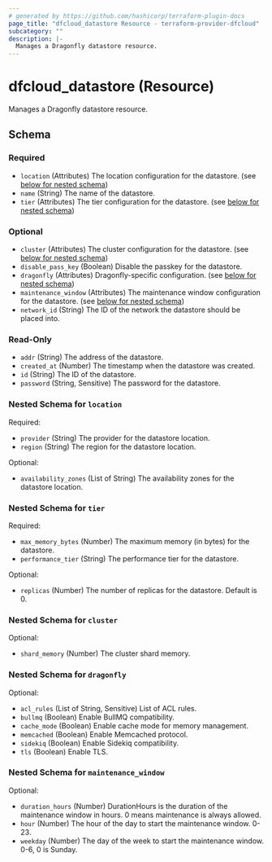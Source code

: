```yaml
---
# generated by https://github.com/hashicorp/terraform-plugin-docs
page_title: "dfcloud_datastore Resource - terraform-provider-dfcloud"
subcategory: ""
description: |-
  Manages a Dragonfly datastore resource.
---
```


# dfcloud_datastore (Resource)

Manages a Dragonfly datastore resource.



<!-- schema generated by tfplugindocs -->
## Schema

### Required

- `location` (Attributes) The location configuration for the datastore. (see [below for nested schema](#nestedatt--location))
- `name` (String) The name of the datastore.
- `tier` (Attributes) The tier configuration for the datastore. (see [below for nested schema](#nestedatt--tier))

### Optional

- `cluster` (Attributes) The cluster configuration for the datastore. (see [below for nested schema](#nestedatt--cluster))
- `disable_pass_key` (Boolean) Disable the passkey for the datastore.
- `dragonfly` (Attributes) Dragonfly-specific configuration. (see [below for nested schema](#nestedatt--dragonfly))
- `maintenance_window` (Attributes) The maintenance window configuration for the datastore. (see [below for nested schema](#nestedatt--maintenance_window))
- `network_id` (String) The ID of the network the datastore should be placed into.

### Read-Only

- `addr` (String) The address of the datastore.
- `created_at` (Number) The timestamp when the datastore was created.
- `id` (String) The ID of the datastore.
- `password` (String, Sensitive) The password for the datastore.

<a id="nestedatt--location"></a>
### Nested Schema for `location`

Required:

- `provider` (String) The provider for the datastore location.
- `region` (String) The region for the datastore location.

Optional:

- `availability_zones` (List of String) The availability zones for the datastore location.


<a id="nestedatt--tier"></a>
### Nested Schema for `tier`

Required:

- `max_memory_bytes` (Number) The maximum memory (in bytes) for the datastore.
- `performance_tier` (String) The performance tier for the datastore.

Optional:

- `replicas` (Number) The number of replicas for the datastore. Default is 0.


<a id="nestedatt--cluster"></a>
### Nested Schema for `cluster`

Optional:

- `shard_memory` (Number) The cluster shard memory.


<a id="nestedatt--dragonfly"></a>
### Nested Schema for `dragonfly`

Optional:

- `acl_rules` (List of String, Sensitive) List of ACL rules.
- `bullmq` (Boolean) Enable BullMQ compatibility.
- `cache_mode` (Boolean) Enable cache mode for memory management.
- `memcached` (Boolean) Enable Memcached protocol.
- `sidekiq` (Boolean) Enable Sidekiq compatibility.
- `tls` (Boolean) Enable TLS.


<a id="nestedatt--maintenance_window"></a>
### Nested Schema for `maintenance_window`

Optional:

- `duration_hours` (Number) DurationHours is the duration of the maintenance window in hours. 0 means maintenance is always allowed.
- `hour` (Number) The hour of the day to start the maintenance window. 0-23.
- `weekday` (Number) The day of the week to start the maintenance window. 0-6, 0 is Sunday.
